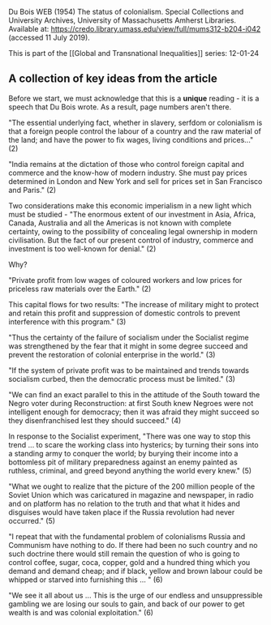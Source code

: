 Du Bois WEB (1954) The status of colonialism. Special Collections and University Archives, University of Massachusetts Amherst Libraries. Available at: https://credo.library.umass.edu/view/full/mums312-b204-i042 (accessed 11 July 2019).

This is part of the [[Global and Transnational Inequalities]] series:
12-01-24

## A collection of key ideas from the article

Before we start, we must acknowledge that this is a **unique** reading - it is a speech that Du Bois wrote. As a result, page numbers aren't there.

"The essential underlying fact, whether in slavery, serfdom or colonialism is that a foreign people control the labour of a country and the raw material of the land; and have the power to fix wages, living conditions and prices..." (2)

"India remains at the dictation of those who control foreign capital and commerce and the know-how of modern industry. She must pay prices determined in London and New York and sell for prices set in San Francisco and Paris." (2)

Two considerations make this economic imperialism in a new light which must be studied - "The enormous extent of our investment in Asia, Africa, Canada, Australia and all the Americas is not known with complete certainty, owing to the possibility of concealing legal ownership in modern civilisation. But the fact of our present control of industry, commerce and investment is too well-known for denial." (2)

Why?

"Private profit from low wages of coloured workers and low prices for priceless raw materials over the Earth." (2)

This capital flows for two results:
"The increase of military might to protect and retain this profit and suppression of domestic controls to prevent interference with this program." (3)

"Thus the certainty of the failure of socialism under the Socialist regime was strengthened by the fear that it might in some degree succeed and prevent the restoration of colonial enterprise in the world." (3)

"If the system of private profit was to be maintained and trends towards socialism curbed, then the democratic process must be limited." (3)

"We can find an exact parallel to this in the attitude of the South toward the Negro voter during Reconstruction: at first South knew Negroes were not intelligent enough for democracy; then it was afraid they might succeed so they disenfranchised lest they should succeed." (4)

In response to the Socialist experiment, "There was one way to stop this trend ... to scare the working class into hysterics; by turning their sons into a standing army to conquer the world; by burying their income into a bottomless pit of military preparedness against an enemy painted as ruthless, criminal, and greed beyond anything the world every knew." (5)

"What we ought to realize that the picture of the 200 million people of the Soviet Union which was caricatured in magazine and newspaper, in radio and on platform has no relation to the truth and that what it hides and disguises would have taken place if the Russia revolution had never occurred." (5)

"I repeat that with the fundamental problem of colonialisms Russia and Communism have nothing to do. If there had been no such country and no such doctrine there would still remain the question of who is going to control coffee, sugar, coca, copper, gold and a hundred thing which you demand and demand cheap; and if black, yellow and brown labour could be whipped or starved into furnishing this ... " (6)

"We see it all about us ... This is the urge of our endless and unsuppressible gambling we are losing our souls to gain, and back of our power to get wealth is and was colonial exploitation." (6) 
